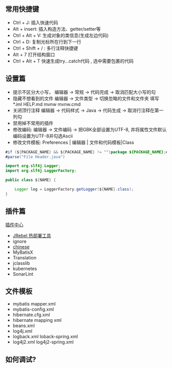 ## 常用快捷键

- Ctrl + J:           插入快速代码
- Alt + insert:       插入构造方法、getter/setter等
- Ctrl + Alt + V:     生成对象的类信息(生成左边代码)
- Ctrl + D:           复制光标所在行到下一行
- Ctrl + Shift + / :  多行注释快捷键
- Alt + 7             打开结构窗口
- Ctrl + Alt + T      快速生成try...catch代码 , 选中需要包裹的代码



## 设置篇

- 提示不区分大小写，   编辑器 -> 常规 -> 代码完成 -> 取消匹配大小写的勾
- 隐藏不想看到的文件   编辑器 -> 文件类型 -> 切换忽略的文件和文件夹 填写 *.iml HELP.md mvnw mvnw.cmd
- 关闭顶行注释         编辑器 -> 代码样式 -> Java -> 代码生成 -> 取消行注释在第一列勾
- 禁用掉不常用的插件
- 修改编码: 编辑器 -> 文件编码 -> 把GBK全部设置为UTF-8, 并将属性文件默认编码设置为UTF-8并勾选Ascii
- 修改文件模板:  Preferences | 编辑器 | 文件和代码模板|Class

```java
#if (${PACKAGE_NAME} && ${PACKAGE_NAME} != "")package ${PACKAGE_NAME};#end
#parse("File Header.java")

import org.slf4j.Logger;
import org.slf4j.LoggerFactory;

public class ${NAME} {

    Logger log = LoggerFactory.getLogger(${NAME}.class);
}

```



## 插件篇

[插件中心](https://plugins.jetbrains.com/)

- [JRebel 热部署工具](https://www.cnblogs.com/linliquan/p/12426065.html)
- ignore
- [chinese]()
- MyBatisX
- Translation
- jclasslib
- kubernetes
- SonarLint



## 文件模板

- mybatis mapper.xml
- mybatis-config.xml
- hibernate.cfg.xml
- hibernate mapping xml
- beans.xml
- log4j.xml
- logback.xml loback-spring.xml
- log4j2.xml log4j2-spring.xml



## 如何调试?